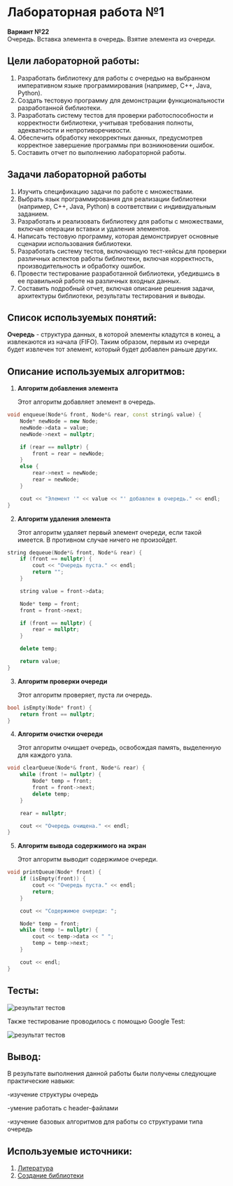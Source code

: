# Лабораторная работа №1
**Вариант №22**    
Очередь. Вставка элемента в очередь. Взятие элемента из очереди.

## Цели лабораторной работы:
1. Разработать библиотеку для работы с очередью  на выбранном императивном языке программирования (например, C++, Java, Python).
2. Создать тестовую программу для демонстрации функциональности разработанной библиотеки.
3. Разработать систему тестов для проверки работоспособности и корректности библиотеки, учитывая требования полноты, адекватности и непротиворечивости.
4. Обеспечить обработку некорректных данных, предусмотрев корректное завершение программы при возникновении ошибок.
5. Составить отчет по выполнению лабораторной работы.
   
## Задачи лабораторной работы
1. Изучить спецификацию задачи по работе с множествами.
2. Выбрать язык программирования для реализации библиотеки (например, C++, Java, Python) в соответствии с индивидуальным заданием.
3. Разработать и реализовать библиотеку для работы с множествами, включая операции вставки и удаления элементов.
4. Написать тестовую программу, которая демонстрирует основные сценарии использования библиотеки.
5. Разработать систему тестов, включающую тест-кейсы для проверки различных аспектов работы библиотеки, включая корректность, производительность и обработку ошибок.
6. Провести тестирование разработанной библиотеки, убедившись в ее правильной работе на различных входных данных.
7. Составить подробный отчет, включая описание решения задачи, архитектуры библиотеки, результаты тестирования и выводы.

## Список используемых понятий:
**Очередь** - структура данных, в которой элементы кладутся в конец, а извлекаются из начала (FIFO). Таким образом, первым из очереди будет извлечен тот элемент, который будет добавлен раньше других.

## Описание используемых алгоритмов:

1. **Алгоритм добавления элемента**
   
   Этот алгоритм добавляет элемент в очередь.
```cpp
void enqueue(Node*& front, Node*& rear, const string& value) {
    Node* newNode = new Node;
    newNode->data = value;
    newNode->next = nullptr;

    if (rear == nullptr) {
        front = rear = newNode;
    }
    else {
        rear->next = newNode;
        rear = newNode;
    }

    cout << "Элемент '" << value << "' добавлен в очередь." << endl;
}
```
2. **Алгоритм удаления элемента**
   
   Этот алгоритм удаляет первый элемент очереди, если такой имеется. В противном случае ничего не произойдет.
```cpp
string dequeue(Node*& front, Node*& rear) {
    if (front == nullptr) {
        cout << "Очередь пуста." << endl;
        return "";
    }

    string value = front->data;

    Node* temp = front;
    front = front->next;

    if (front == nullptr) {
        rear = nullptr;
    }

    delete temp;

    return value;
}
```
3. **Алгоритм проверки очереди**
   
   Этот алгоритм проверяет, пуста ли очередь.
```cpp
bool isEmpty(Node* front) {
    return front == nullptr;
}
```
4. **Алгоритм очистки очереди**
   
   Этот алгоритм очищает очередь, освобождая память, выделенную для каждого узла.
```cpp
void clearQueue(Node*& front, Node*& rear) {
    while (front != nullptr) {
        Node* temp = front;
        front = front->next;
        delete temp;
    }

    rear = nullptr;

    cout << "Очередь очищена." << endl;
}
```
5. **Алгоритм вывода содержимого на экран**
   
   Этот алгоритм выводит содержимое очереди.
```cpp
void printQueue(Node* front) {
    if (isEmpty(front)) {
        cout << "Очередь пуста." << endl;
        return;
    }

    cout << "Содержимое очереди: ";

    Node* temp = front;
    while (temp != nullptr) {
        cout << temp->data << " ";
        temp = temp->next;
    }

    cout << endl;
}
```
## Тесты:

![результат тестов](https://github.com/iis-32170x/RPIIS/blob/%D0%A1%D0%B2%D0%B8%D1%80%D0%B8%D0%B4%D0%BE_%D0%95/sem2/lab1/tests/test.png)

Также тестирование проводилось с помощью Google Test:

![результат тестов](https://github.com/iis-32170x/RPIIS/blob/%D0%A1%D0%B2%D0%B8%D1%80%D0%B8%D0%B4%D0%BE_%D0%95/sem2/lab1/tests/googletest.png)

## Вывод:
В результате выполнения данной работы были получены следующие практические навыки:


-изучение структуры очередь


-умение работать с header-файлами


-изучение базовых алгоритмов для работы со структурами типа очередь

## Используемые источники:
1. [Литература](https://drive.google.com/drive/folders/1rJjlVms04Betx1EkAgaek2xNpHV6c_1j)
2. [Создание библиотеки](https://www.youtube.com/watch?v=pAxEfF2yVlM&t=1s)
